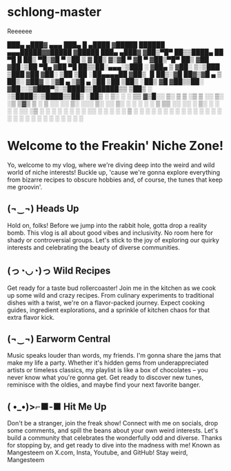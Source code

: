 # schlong-master
Reeeeee




 ███▄ ▄███▓ ▄▄▄       ███▄    █   ▄████ ▓█████   ██████ ▄▄▄█████▓▓█████ ▓█████  ███▄ ▄███▓
▓██▒▀█▀ ██▒▒████▄     ██ ▀█   █  ██▒ ▀█▒▓█   ▀ ▒██    ▒ ▓  ██▒ ▓▒▓█   ▀ ▓█   ▀ ▓██▒▀█▀ ██▒
▓██    ▓██░▒██  ▀█▄  ▓██  ▀█ ██▒▒██░▄▄▄░▒███   ░ ▓██▄   ▒ ▓██░ ▒░▒███   ▒███   ▓██    ▓██░
▒██    ▒██ ░██▄▄▄▄██ ▓██▒  ▐▌██▒░▓█  ██▓▒▓█  ▄   ▒   ██▒░ ▓██▓ ░ ▒▓█  ▄ ▒▓█  ▄ ▒██    ▒██ 
▒██▒   ░██▒ ▓█   ▓██▒▒██░   ▓██░░▒▓███▀▒░▒████▒▒██████▒▒  ▒██▒ ░ ░▒████▒░▒████▒▒██▒   ░██▒
░ ▒░   ░  ░ ▒▒   ▓▒█░░ ▒░   ▒ ▒  ░▒   ▒ ░░ ▒░ ░▒ ▒▓▒ ▒ ░  ▒ ░░   ░░ ▒░ ░░░ ▒░ ░░ ▒░   ░  ░
░  ░      ░  ▒   ▒▒ ░░ ░░   ░ ▒░  ░   ░  ░ ░  ░░ ░▒  ░ ░    ░     ░ ░  ░ ░ ░  ░░  ░      ░
░      ░     ░   ▒      ░   ░ ░ ░ ░   ░    ░   ░  ░  ░    ░         ░      ░   ░      ░   
       ░         ░  ░         ░       ░    ░  ░      ░              ░  ░   ░  ░       ░   
                                                                                          

                                                 

                                                                                                            
 

# Welcome to the Freakin' Niche Zone!

Yo, welcome to my vlog, where we're diving deep into the weird and wild world of niche interests! Buckle up, 'cause we're gonna explore everything from bizarre recipes to obscure hobbies and, of course, the tunes that keep me groovin'.

## (¬‿¬) Heads Up

Hold on, folks! Before we jump into the rabbit hole, gotta drop a reality bomb. This vlog is all about good vibes and inclusivity. No room here for shady or controversial groups. Let's stick to the joy of exploring our quirky interests and celebrating the beauty of diverse communities.

## (っ◔◡◔)っ Wild Recipes

Get ready for a taste bud rollercoaster! Join me in the kitchen as we cook up some wild and crazy recipes. From culinary experiments to traditional dishes with a twist, we're on a flavor-packed journey. Expect cooking guides, ingredient explorations, and a sprinkle of kitchen chaos for that extra flavor kick.

## (¬‿¬) Earworm Central

Music speaks louder than words, my friends. I'm gonna share the jams that make my life a party. Whether it's hidden gems from underappreciated artists or timeless classics, my playlist is like a box of chocolates – you never know what you're gonna get. Get ready to discover new tunes, reminisce with the oldies, and maybe find your next favorite banger.

## ( •_•)>⌐■-■ Hit Me Up

Don't be a stranger, join the freak show! Connect with me on socials, drop some comments, and spill the beans about your own weird interests. Let's build a community that celebrates the wonderfully odd and diverse. Thanks for stopping by, and get ready to dive into the madness with me!
Known as Mangesteem on X.com, Insta, Youtube, and GitHub!
Stay weird,
Mangesteem
